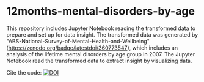 # 12months-mental-disorders-by-age

This repository includes Jupyter Notebook reading the transformed data to prepare and set up for data insight.
The transformed data was generated by "ABS-National-Survey-of-Mental-Health-and-Wellbeing"(https://zenodo.org/badge/latestdoi/360773547), which includes an analysis of the lifetime mental disorders by age group in 2007.
The Jupyter Notebook read the transformed data to extract insight by visualizing data.

Cite the code: [![DOI](https://zenodo.org/badge/361084281.svg)](https://zenodo.org/badge/latestdoi/361084281)